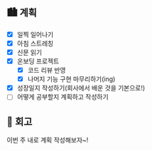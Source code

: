## 🏙️ 계획

- [x] 일찍 일어나기
- [x] 아침 스트레칭
- [x] 신문 읽기
- [x] 온보딩 프로젝트
  - [x] 코드 리뷰 반영
  - [x] 나머지 기능 구현 마무리하기(ing)
- [x] 성장일지 작성하기(회사에서 배운 것을 기본으로!)
- [ ] 어떻게 공부할지 계획하고 작성하기

## 🌆 회고

이번 주 내로 계획 작성해보자~!